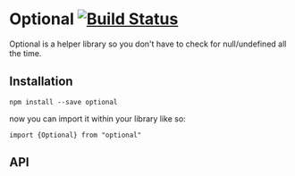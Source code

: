 # Optional [![Build Status](https://travis-ci.org/Itrulia/optional.svg?branch=master)](https://travis-ci.org/Itrulia/optional)

Optional is a helper library so you don't have to check for null/undefined all the time.

## Installation

`npm install --save optional`

now you can import it within your library like so:

`import {Optional} from "optional"`

## API